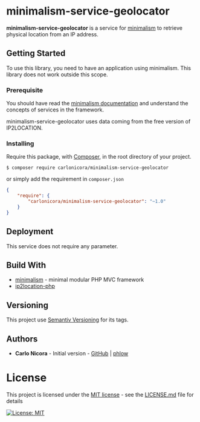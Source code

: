 # minimalism-service-geolocator

**minimalism-service-geolocator** is a service for [minimalism](https://github.com/carlonicora/minimalism) to retrieve
physical location from an IP address.

## Getting Started

To use this library, you need to have an application using minimalism. This library does not work outside this scope.

### Prerequisite

You should have read the [minimalism documentation](https://github.com/carlonicora/minimalism/readme.md) and understand
the concepts of services in the framework.

minimalism-service-geolocator uses data coming from the free version of IP2LOCATION.

### Installing

Require this package, with [Composer](https://getcomposer.org/), in the root directory of your project.

```
$ composer require carlonicora/minimalism-service-geolocator
```

or simply add the requirement in `composer.json`

```json
{
    "require": {
        "carlonicora/minimalism-service-geolocator": "~1.0"
    }
}
```

## Deployment

This service does not require any parameter.

## Build With

* [minimalism](https://github.com/carlonicora/minimalism) - minimal modular PHP MVC framework
* [ip2location-php](https://github.com/ip2location/ip2location-php)

## Versioning

This project use [Semantiv Versioning](https://semver.org/) for its tags.

## Authors

* **Carlo Nicora** - Initial version - [GitHub](https://github.com/carlonicora) |
[phlow](https://phlow.com/@carlo)

# License

This project is licensed under the [MIT license](https://opensource.org/licenses/MIT) - see the
[LICENSE.md](LICENSE.md) file for details 

[![License: MIT](https://img.shields.io/badge/License-MIT-yellow.svg)](https://opensource.org/licenses/MIT)